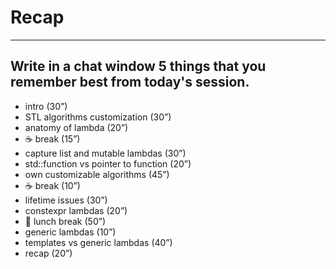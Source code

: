 <!-- .slide: data-background="#111111" -->

# Recap

___
<!-- .element style="font-size: 0.9em"-->

## Write in a chat window 5 things that you remember best from today's session.

* <!-- .element: class="fragment fade-in" --> intro (30”)
* <!-- .element: class="fragment fade-in" --> STL algorithms customization (30”)
* <!-- .element: class="fragment fade-in" --> anatomy of lambda (20”)
* <!-- .element: class="fragment fade-in" --> ☕️ break (15”)
* <!-- .element: class="fragment fade-in" --> capture list and mutable lambdas (30”)
* <!-- .element: class="fragment fade-in" --> std::function vs pointer to function (20”)
* <!-- .element: class="fragment fade-in" --> own customizable algorithms (45”)
* <!-- .element: class="fragment fade-in" --> ☕️ break (10”)
* <!-- .element: class="fragment fade-in" --> lifetime issues (30”)
* <!-- .element: class="fragment fade-in" --> constexpr lambdas (20”)
* <!-- .element: class="fragment fade-in" --> 🍝 lunch break (50”)
* <!-- .element: class="fragment fade-in" --> generic lambdas (10”)
* <!-- .element: class="fragment fade-in" --> templates vs generic lambdas (40”)
* <!-- .element: class="fragment fade-in" --> recap (20”)
